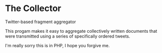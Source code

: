 The Collector
=========

Twitter-based fragment aggregator

This progam makes it easy to aggregate collectively written documents that were transmitted using a series of specifically ordered tweets.

I'm really sorry this is in PHP, I hope you forgive me.